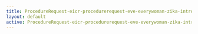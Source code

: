 ```yaml
---
title: ProcedureRequest-eicr-procedurerequest-eve-everywoman-zika-intro
layout: default
active: ProcedureRequest-eicr-procedurerequest-eve-everywoman-zika-intro
---
```


